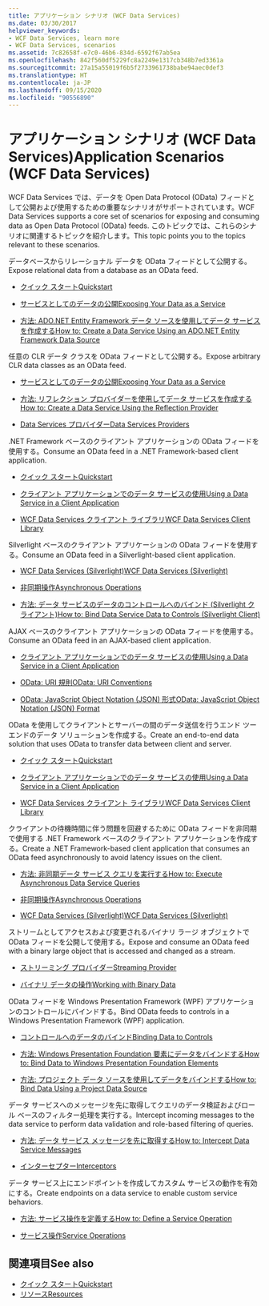 ```yaml
---
title: アプリケーション シナリオ (WCF Data Services)
ms.date: 03/30/2017
helpviewer_keywords:
- WCF Data Services, learn more
- WCF Data Services, scenarios
ms.assetid: 7c82658f-e7c0-46b6-834d-6592f67ab5ea
ms.openlocfilehash: 842f560df5229fc8a2249e1317cb348b7ed3361a
ms.sourcegitcommit: 27a15a55019f6b5f2733961738babe94aec0def3
ms.translationtype: HT
ms.contentlocale: ja-JP
ms.lasthandoff: 09/15/2020
ms.locfileid: "90556890"
---
```

# <a name="application-scenarios-wcf-data-services"></a><span data-ttu-id="e179e-102">アプリケーション シナリオ (WCF Data Services)</span><span class="sxs-lookup"><span data-stu-id="e179e-102">Application Scenarios (WCF Data Services)</span></span>

<span data-ttu-id="e179e-103">WCF Data Services では、データを Open Data Protocol (OData) フィードとして公開および使用するための重要なシナリオがサポートされています。</span><span class="sxs-lookup"><span data-stu-id="e179e-103">WCF Data Services supports a core set of scenarios for exposing and consuming data as Open Data Protocol (OData) feeds.</span></span> <span data-ttu-id="e179e-104">このトピックでは、これらのシナリオに関連するトピックを紹介します。</span><span class="sxs-lookup"><span data-stu-id="e179e-104">This topic points you to the topics relevant to these scenarios.</span></span>

<span data-ttu-id="e179e-105">データベースからリレーショナル データを OData フィードとして公開する。</span><span class="sxs-lookup"><span data-stu-id="e179e-105">Expose relational data from a database as an OData feed.</span></span>

- [<span data-ttu-id="e179e-106">クイック スタート</span><span class="sxs-lookup"><span data-stu-id="e179e-106">Quickstart</span></span>](quickstart-wcf-data-services.md)

- [<span data-ttu-id="e179e-107">サービスとしてのデータの公開</span><span class="sxs-lookup"><span data-stu-id="e179e-107">Exposing Your Data as a Service</span></span>](exposing-your-data-as-a-service-wcf-data-services.md)

- [<span data-ttu-id="e179e-108">方法: ADO.NET Entity Framework データ ソースを使用してデータ サービスを作成する</span><span class="sxs-lookup"><span data-stu-id="e179e-108">How to: Create a Data Service Using an ADO.NET Entity Framework Data Source</span></span>](create-a-data-service-using-an-adonet-ef-data-wcf.md)

<span data-ttu-id="e179e-109">任意の CLR データ クラスを OData フィードとして公開する。</span><span class="sxs-lookup"><span data-stu-id="e179e-109">Expose arbitrary CLR data classes as an OData feed.</span></span>

- [<span data-ttu-id="e179e-110">サービスとしてのデータの公開</span><span class="sxs-lookup"><span data-stu-id="e179e-110">Exposing Your Data as a Service</span></span>](exposing-your-data-as-a-service-wcf-data-services.md)

- [<span data-ttu-id="e179e-111">方法: リフレクション プロバイダーを使用してデータ サービスを作成する</span><span class="sxs-lookup"><span data-stu-id="e179e-111">How to: Create a Data Service Using the Reflection Provider</span></span>](create-a-data-service-using-rp-wcf-data-services.md)

- [<span data-ttu-id="e179e-112">Data Services プロバイダー</span><span class="sxs-lookup"><span data-stu-id="e179e-112">Data Services Providers</span></span>](data-services-providers-wcf-data-services.md)

<span data-ttu-id="e179e-113">.NET Framework ベースのクライアント アプリケーションの OData フィードを使用する。</span><span class="sxs-lookup"><span data-stu-id="e179e-113">Consume an OData feed in a .NET Framework-based client application.</span></span>

- [<span data-ttu-id="e179e-114">クイック スタート</span><span class="sxs-lookup"><span data-stu-id="e179e-114">Quickstart</span></span>](quickstart-wcf-data-services.md)

- [<span data-ttu-id="e179e-115">クライアント アプリケーションでのデータ サービスの使用</span><span class="sxs-lookup"><span data-stu-id="e179e-115">Using a Data Service in a Client Application</span></span>](using-a-data-service-in-a-client-application-wcf-data-services.md)

- [<span data-ttu-id="e179e-116">WCF Data Services クライアント ライブラリ</span><span class="sxs-lookup"><span data-stu-id="e179e-116">WCF Data Services Client Library</span></span>](wcf-data-services-client-library.md)

<span data-ttu-id="e179e-117">Silverlight ベースのクライアント アプリケーションの OData フィードを使用する。</span><span class="sxs-lookup"><span data-stu-id="e179e-117">Consume an OData feed in a Silverlight-based client application.</span></span>

- <span data-ttu-id="e179e-118">[WCF Data Services (Silverlight)](/previous-versions/windows/silverlight/dotnet-windows-silverlight/cc838234(v=vs.95))</span><span class="sxs-lookup"><span data-stu-id="e179e-118">[WCF Data Services (Silverlight)](/previous-versions/windows/silverlight/dotnet-windows-silverlight/cc838234(v=vs.95))</span></span>

- [<span data-ttu-id="e179e-119">非同期操作</span><span class="sxs-lookup"><span data-stu-id="e179e-119">Asynchronous Operations</span></span>](asynchronous-operations-wcf-data-services.md)

- <span data-ttu-id="e179e-120">[方法: データ サービスのデータのコントロールへのバインド (Silverlight クライアント)](/previous-versions/dotnet/wcf-data-services/ee681614(v=vs.103))</span><span class="sxs-lookup"><span data-stu-id="e179e-120">[How to: Bind Data Service Data to Controls (Silverlight Client)](/previous-versions/dotnet/wcf-data-services/ee681614(v=vs.103))</span></span>

<span data-ttu-id="e179e-121">AJAX ベースのクライアント アプリケーションの OData フィードを使用する。</span><span class="sxs-lookup"><span data-stu-id="e179e-121">Consume an OData feed in an AJAX-based client application.</span></span>

- [<span data-ttu-id="e179e-122">クライアント アプリケーションでのデータ サービスの使用</span><span class="sxs-lookup"><span data-stu-id="e179e-122">Using a Data Service in a Client Application</span></span>](using-a-data-service-in-a-client-application-wcf-data-services.md)

- [<span data-ttu-id="e179e-123">OData: URI 規則</span><span class="sxs-lookup"><span data-stu-id="e179e-123">OData: URI Conventions</span></span>](https://www.odata.org/documentation/odata-version-2-0/uri-conventions/)

- [<span data-ttu-id="e179e-124">OData: JavaScript Object Notation (JSON) 形式</span><span class="sxs-lookup"><span data-stu-id="e179e-124">OData: JavaScript Object Notation (JSON) Format</span></span>](https://www.odata.org/developers/protocols/json-format/)

<span data-ttu-id="e179e-125">OData を使用してクライアントとサーバーの間のデータ送信を行うエンド ツー エンドのデータ ソリューションを作成する。</span><span class="sxs-lookup"><span data-stu-id="e179e-125">Create an end-to-end data solution that uses OData to transfer data between client and server.</span></span>

- [<span data-ttu-id="e179e-126">クイック スタート</span><span class="sxs-lookup"><span data-stu-id="e179e-126">Quickstart</span></span>](quickstart-wcf-data-services.md)

- [<span data-ttu-id="e179e-127">クライアント アプリケーションでのデータ サービスの使用</span><span class="sxs-lookup"><span data-stu-id="e179e-127">Using a Data Service in a Client Application</span></span>](using-a-data-service-in-a-client-application-wcf-data-services.md)

- [<span data-ttu-id="e179e-128">WCF Data Services クライアント ライブラリ</span><span class="sxs-lookup"><span data-stu-id="e179e-128">WCF Data Services Client Library</span></span>](wcf-data-services-client-library.md)

<span data-ttu-id="e179e-129">クライアントの待機時間に伴う問題を回避するために OData フィードを非同期で使用する .NET Framework ベースのクライアント アプリケーションを作成する。</span><span class="sxs-lookup"><span data-stu-id="e179e-129">Create a .NET Framework-based client application that consumes an OData feed asynchronously to avoid latency issues on the client.</span></span>

- [<span data-ttu-id="e179e-130">方法: 非同期データ サービス クエリを実行する</span><span class="sxs-lookup"><span data-stu-id="e179e-130">How to: Execute Asynchronous Data Service Queries</span></span>](how-to-execute-asynchronous-data-service-queries-wcf-data-services.md)

- [<span data-ttu-id="e179e-131">非同期操作</span><span class="sxs-lookup"><span data-stu-id="e179e-131">Asynchronous Operations</span></span>](asynchronous-operations-wcf-data-services.md)

- <span data-ttu-id="e179e-132">[WCF Data Services (Silverlight)](/previous-versions/windows/silverlight/dotnet-windows-silverlight/cc838234(v=vs.95))</span><span class="sxs-lookup"><span data-stu-id="e179e-132">[WCF Data Services (Silverlight)](/previous-versions/windows/silverlight/dotnet-windows-silverlight/cc838234(v=vs.95))</span></span>

<span data-ttu-id="e179e-133">ストリームとしてアクセスおよび変更されるバイナリ ラージ オブジェクトで OData フィードを公開して使用する。</span><span class="sxs-lookup"><span data-stu-id="e179e-133">Expose and consume an OData feed with a binary large object that is accessed and changed as a stream.</span></span>

- [<span data-ttu-id="e179e-134">ストリーミング プロバイダー</span><span class="sxs-lookup"><span data-stu-id="e179e-134">Streaming Provider</span></span>](streaming-provider-wcf-data-services.md)

- [<span data-ttu-id="e179e-135">バイナリ データの操作</span><span class="sxs-lookup"><span data-stu-id="e179e-135">Working with Binary Data</span></span>](working-with-binary-data-wcf-data-services.md)

<span data-ttu-id="e179e-136">OData フィードを Windows Presentation Framework (WPF) アプリケーションのコントロールにバインドする。</span><span class="sxs-lookup"><span data-stu-id="e179e-136">Bind OData feeds to controls in a Windows Presentation Framework (WPF) application.</span></span>

- [<span data-ttu-id="e179e-137">コントロールへのデータのバインド</span><span class="sxs-lookup"><span data-stu-id="e179e-137">Binding Data to Controls</span></span>](binding-data-to-controls-wcf-data-services.md)

- [<span data-ttu-id="e179e-138">方法: Windows Presentation Foundation 要素にデータをバインドする</span><span class="sxs-lookup"><span data-stu-id="e179e-138">How to: Bind Data to Windows Presentation Foundation Elements</span></span>](bind-data-to-wpf-elements-wcf-data-services.md)

- [<span data-ttu-id="e179e-139">方法: プロジェクト データ ソースを使用してデータをバインドする</span><span class="sxs-lookup"><span data-stu-id="e179e-139">How to: Bind Data Using a Project Data Source</span></span>](how-to-bind-data-using-a-project-data-source-wcf-data-services.md)

<span data-ttu-id="e179e-140">データ サービスへのメッセージを先に取得してクエリのデータ検証およびロール ベースのフィルター処理を実行する。</span><span class="sxs-lookup"><span data-stu-id="e179e-140">Intercept incoming messages to the data service to perform data validation and role-based filtering of queries.</span></span>

- [<span data-ttu-id="e179e-141">方法: データ サービス メッセージを先に取得する</span><span class="sxs-lookup"><span data-stu-id="e179e-141">How to: Intercept Data Service Messages</span></span>](how-to-intercept-data-service-messages-wcf-data-services.md)

- [<span data-ttu-id="e179e-142">インターセプター</span><span class="sxs-lookup"><span data-stu-id="e179e-142">Interceptors</span></span>](interceptors-wcf-data-services.md)

<span data-ttu-id="e179e-143">データ サービス上にエンドポイントを作成してカスタム サービスの動作を有効にする。</span><span class="sxs-lookup"><span data-stu-id="e179e-143">Create endpoints on a data service to enable custom service behaviors.</span></span>

- [<span data-ttu-id="e179e-144">方法: サービス操作を定義する</span><span class="sxs-lookup"><span data-stu-id="e179e-144">How to: Define a Service Operation</span></span>](how-to-define-a-service-operation-wcf-data-services.md)

- [<span data-ttu-id="e179e-145">サービス操作</span><span class="sxs-lookup"><span data-stu-id="e179e-145">Service Operations</span></span>](service-operations-wcf-data-services.md)

## <a name="see-also"></a><span data-ttu-id="e179e-146">関連項目</span><span class="sxs-lookup"><span data-stu-id="e179e-146">See also</span></span>

- [<span data-ttu-id="e179e-147">クイック スタート</span><span class="sxs-lookup"><span data-stu-id="e179e-147">Quickstart</span></span>](quickstart-wcf-data-services.md)
- [<span data-ttu-id="e179e-148">リソース</span><span class="sxs-lookup"><span data-stu-id="e179e-148">Resources</span></span>](wcf-data-services-resources.md)
